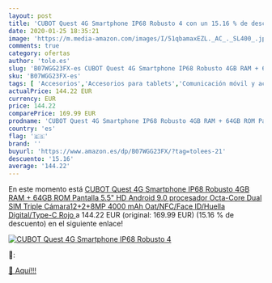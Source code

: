 ```yaml
---
layout: post
title: 'CUBOT Quest 4G Smartphone IP68 Robusto 4 con un 15.16 % de descuento'
date: 2020-01-25 18:35:21
image: 'https://m.media-amazon.com/images/I/51qbamaxEZL._AC_._SL400_.jpg'
comments: true
category: ofertas
author: 'tole.es'
slug: 'B07WGG23FX-es CUBOT Quest 4G Smartphone IP68 Robusto 4GB RAM + 64GB ROM...'
sku: 'B07WGG23FX-es'
tags: [ 'Accesorios','Accesorios para tablets','Comunicación móvil y accesorios','Electrónica','Informática','Móviles','Móviles y smartphones libres','Soportes para tablets','android', ]
actualPrice: 144.22 EUR
currency: EUR
price: 144.22
comparePrice: 169.99 EUR
prodname: 'CUBOT Quest 4G Smartphone IP68 Robusto 4GB RAM + 64GB ROM Pantalla 5.5" HD Android 9.0 procesador Octa-Core Dual SIM Triple Cámara12+2+8MP 4000 mAh Oat/NFC/Face ID/Huella Digital/Type-C Rojo '
country: 'es'
flag: '🇪🇸'
brand: ''
buyurl: 'https://www.amazon.es/dp/B07WGG23FX/?tag=tolees-21'
descuento: '15.16'
average: '144.22'
---
```


En este momento está [CUBOT Quest 4G Smartphone IP68 Robusto 4GB RAM + 64GB ROM Pantalla 5.5" HD Android 9.0 procesador Octa-Core Dual SIM Triple Cámara12+2+8MP 4000 mAh Oat/NFC/Face ID/Huella Digital/Type-C Rojo ](https://www.amazon.es/dp/B07WGG23FX/?tag=tolees-21) a 144.22 EUR (original: 169.99 EUR) (15.16 %  de descuento) en el siguiente enlace!

[![CUBOT Quest 4G Smartphone IP68 Robusto 4](https://m.media-amazon.com/images/I/51qbamaxEZL._AC_._SL400_.jpg)](https://www.amazon.es/dp/B07WGG23FX/?tag=tolees-21)

🔎:


[🛒 Aquí!!!](https://www.amazon.es/dp/B07WGG23FX/?tag=tolees-21)
